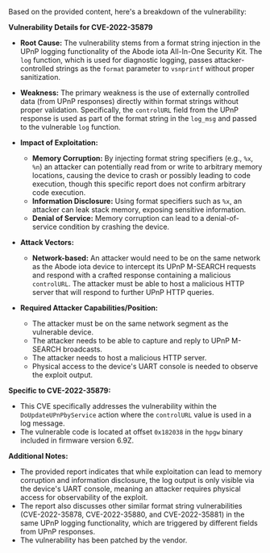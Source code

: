 Based on the provided content, here's a breakdown of the vulnerability:

**Vulnerability Details for CVE-2022-35879**

*   **Root Cause:** The vulnerability stems from a format string injection in the UPnP logging functionality of the Abode iota All-In-One Security Kit. The `log` function, which is used for diagnostic logging, passes attacker-controlled strings as the `format` parameter to `vsnprintf` without proper sanitization.

*   **Weakness:** The primary weakness is the use of externally controlled data (from UPnP responses) directly within format strings without proper validation. Specifically, the `controlURL` field from the UPnP response is used as part of the format string in the `log_msg` and passed to the vulnerable `log` function.

*  **Impact of Exploitation:**
    *   **Memory Corruption:** By injecting format string specifiers (e.g., `%x`, `%n`) an attacker can potentially read from or write to arbitrary memory locations, causing the device to crash or possibly leading to code execution, though this specific report does not confirm arbitrary code execution.
    *   **Information Disclosure:** Using format specifiers such as `%x`, an attacker can leak stack memory, exposing sensitive information.
    *   **Denial of Service:** Memory corruption can lead to a denial-of-service condition by crashing the device.

*   **Attack Vectors:**
    *   **Network-based:** An attacker would need to be on the same network as the Abode iota device to intercept its UPnP M-SEARCH requests and respond with a crafted response containing a malicious `controlURL`. The attacker must be able to host a malicious HTTP server that will respond to further UPnP HTTP queries.
*   **Required Attacker Capabilities/Position:**
    *   The attacker must be on the same network segment as the vulnerable device.
    *   The attacker needs to be able to capture and reply to UPnP M-SEARCH broadcasts.
    *   The attacker needs to host a malicious HTTP server.
    *   Physical access to the device's UART console is needed to observe the exploit output.

**Specific to CVE-2022-35879:**

*   This CVE specifically addresses the vulnerability within the `DoUpdateUPnPbyService` action where the `controlURL` value is used in a log message.
*  The vulnerable code is located at offset `0x182038` in the `hpgw` binary included in firmware version 6.9Z.

**Additional Notes:**

*   The provided report indicates that while exploitation can lead to memory corruption and information disclosure, the log output is only visible via the device's UART console, meaning an attacker requires physical access for observability of the exploit.
*   The report also discusses other similar format string vulnerabilities (CVE-2022-35878, CVE-2022-35880, and CVE-2022-35881) in the same UPnP logging functionality, which are triggered by different fields from UPnP responses.
*   The vulnerability has been patched by the vendor.